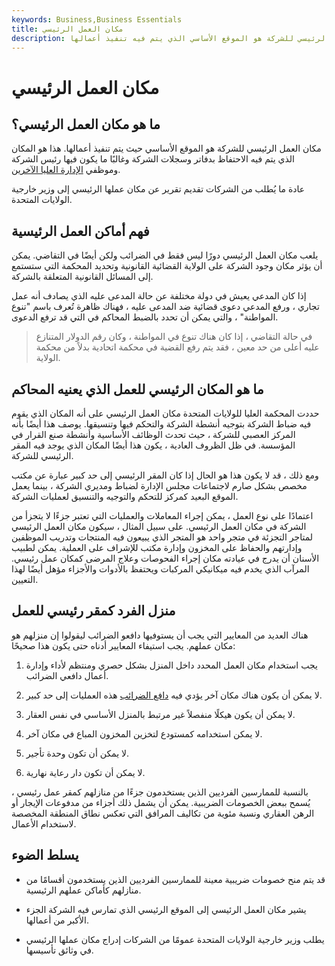 ```yaml
---
keywords: Business,Business Essentials
title: مكان العمل الرئيسي
description: مكان العمل الرئيسي للشركة هو الموقع الأساسي الذي يتم فيه تنفيذ أعمالها.
---
```


# مكان العمل الرئيسي
## ما هو مكان العمل الرئيسي؟

مكان العمل الرئيسي للشركة هو الموقع الأساسي حيث يتم تنفيذ أعمالها. هذا هو المكان الذي يتم فيه الاحتفاظ بدفاتر وسجلات الشركة وغالبًا ما يكون فيها رئيس الشركة وموظفي [الإدارة العليا الآخرين](/upper-management).

عادة ما يُطلب من الشركات تقديم تقرير عن مكان عملها الرئيسي إلى وزير خارجية الولايات المتحدة.

## فهم أماكن العمل الرئيسية

يلعب مكان العمل الرئيسي دورًا ليس فقط في الضرائب ولكن أيضًا في التقاضي. يمكن أن يؤثر مكان وجود الشركة على الولاية القضائية القانونية وتحديد المحكمة التي ستستمع إلى المسائل القانونية المتعلقة بالشركة.

إذا كان المدعي يعيش في دولة مختلفة عن حالة المدعى عليه الذي يصادف أنه عمل تجاري ، ورفع المدعي دعوى قضائية ضد المدعى عليه ، فهناك ظاهرة تُعرف باسم "تنوع المواطنة" ، والتي يمكن أن تحدد بالضبط المحاكم في التي قد ترفع الدعوى.

> في حالة التقاضي ، إذا كان هناك تنوع في المواطنة ، وكان رقم الدولار المتنازع عليه أعلى من حد معين ، فقد يتم رفع القضية في محكمة اتحادية بدلاً من محكمة الولاية.

>

## ما هو المكان الرئيسي للعمل الذي يعنيه المحاكم

حددت المحكمة العليا للولايات المتحدة مكان العمل الرئيسي على أنه المكان الذي يقوم فيه ضباط الشركة بتوجيه أنشطة الشركة والتحكم فيها وتنسيقها. يوصف هذا أيضًا بأنه المركز العصبي للشركة ، حيث تحدث الوظائف الأساسية وأنشطة صنع القرار في المؤسسة. في ظل الظروف العادية ، يكون هذا أيضًا المكان الذي يوجد فيه المقر الرئيسي للشركة.

ومع ذلك ، قد لا يكون هذا هو الحال إذا كان المقر الرئيسي إلى حد كبير عبارة عن مكتب مخصص بشكل صارم لاجتماعات مجلس الإدارة لضباط ومديري الشركة ، بينما يعمل الموقع البعيد كمركز للتحكم والتوجيه والتنسيق لعمليات الشركة.

اعتمادًا على نوع العمل ، يمكن إجراء المعاملات والعمليات التي تعتبر جزءًا لا يتجزأ من الشركة في مكان العمل الرئيسي. على سبيل المثال ، سيكون مكان العمل الرئيسي لمتاجر التجزئة في متجر واحد هو المتجر الذي يبيعون فيه المنتجات وتدريب الموظفين وإدارتهم والحفاظ على المخزون وإدارة مكتب للإشراف على العملية. يمكن لطبيب الأسنان أن يدرج في عيادته مكان إجراء الفحوصات وعلاج المرضى كمكان عمل رئيسي. المرآب الذي يخدم فيه ميكانيكي المركبات ويحتفظ بالأدوات والأجزاء مؤهل أيضًا لهذا التعيين.

## منزل الفرد كمقر رئيسي للعمل

هناك العديد من المعايير التي يجب أن يستوفيها دافعو الضرائب ليقولوا إن منزلهم هو مكان عملهم. يجب استيفاء المعايير أدناه حتى يكون هذا صحيحًا:

1. يجب استخدام مكان العمل المحدد داخل المنزل بشكل حصري ومنتظم لأداء وإدارة أعمال دافعي الضرائب.

1. لا يمكن أن يكون هناك مكان آخر يؤدي فيه [دافع الضرائب](/taxpayer) هذه العمليات إلى حد كبير.

1. لا يمكن أن يكون هيكلًا منفصلاً غير مرتبط بالمنزل الأساسي في نفس العقار.

1. لا يمكن استخدامه كمستودع لتخزين المخزون المباع في مكان آخر.

1. لا يمكن أن تكون وحدة تأجير.

1. لا يمكن أن تكون دار رعاية نهارية.

بالنسبة للممارسين الفرديين الذين يستخدمون جزءًا من منازلهم كمقر عمل رئيسي ، يُسمح ببعض الخصومات الضريبية. يمكن أن يشمل ذلك أجزاء من مدفوعات الإيجار أو الرهن العقاري ونسبة مئوية من تكاليف المرافق التي تعكس نطاق المنطقة المخصصة لاستخدام الأعمال.

## يسلط الضوء

- قد يتم منح خصومات ضريبية معينة للممارسين الفرديين الذين يستخدمون أقسامًا من منازلهم كأماكن عملهم الرئيسية.

- يشير مكان العمل الرئيسي إلى الموقع الرئيسي الذي تمارس فيه الشركة الجزء الأكبر من أعمالها.

- يطلب وزير خارجية الولايات المتحدة عمومًا من الشركات إدراج مكان عملها الرئيسي في وثائق تأسيسها.

